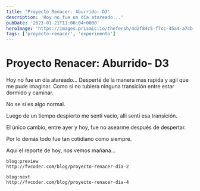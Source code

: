 ```yaml
---
title: 'Proyecto Renacer: Aburrido- D3'
description: 'Hoy no fue un día atareado...'
pubDate: '2023-01-21T11:00:04+0000'
heroImage: 'https://images.prismic.io/thefersh/4d2f84c5-f7cc-45a4-a7cb-4bce3905538b_wes-hicks-4-EeTnaC1S4-unsplash.jpg?auto=compress,format'
tags: ['proyecto-renacer', 'experimento']
---
```

# Proyecto Renacer: Aburrido- D3

Hoy no fue un día atareado...
Desperté de la manera mas rapida y agil que me pude imaginar. Como si no tubiera ninguna transición entre estar dormido y caminar.

No se si es algo normal.

Luego de un tiempo despierto me senti vacio, alli senti esa transición.

El único cambio, entre ayer y hoy, fue no asearme después de despertar.

Por lo demás todo fue tan cotidiano como siempre.

Aquí el reporte de hoy, nos vemos mañana...

```
blog:preview
http://fvcoder.com/blog/proyecto-renacer-dia-2
```

```
blog:next
http://fvcoder.com/blog/proyecto-renacer-dia-4
```
